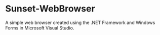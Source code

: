# Sunset-WebBrowser
A simple web browser created using the .NET Framework and Windows Forms in Microsoft Visual Studio.
